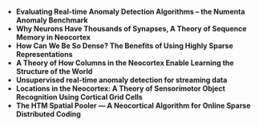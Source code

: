 <ul>
  
 <li><b><a target="_blank" href="https://github.com/manjunath5496/Numenta-Research-Papers/blob/master/ment(1).pdf" style="text-decoration:none;"> Evaluating Real-time Anomaly Detection Algorithms – the Numenta Anomaly Benchmark</a></b></li>
  
<li><b><a target="_blank" href="https://github.com/manjunath5496/Numenta-Research-Papers/blob/master/ment(2).pdf" style="text-decoration:none;">Why Neurons Have Thousands of Synapses, A Theory of Sequence Memory in Neocortex</a></b></li>

<li><b><a target="_blank" href="https://github.com/manjunath5496/Numenta-Research-Papers/blob/master/ment(3).pdf" style="text-decoration:none;">How Can We Be So Dense? The Benefits of Using Highly Sparse Representations</a></b></li>                         
  <li><b><a target="_blank" href="https://github.com/manjunath5496/Numenta-Research-Papers/blob/master/ment(4).pdf" style="text-decoration:none;">A Theory of How Columns in the Neocortex Enable Learning the Structure of the World</a></b></li>  
     <li><b><a target="_blank" href="https://github.com/manjunath5496/Numenta-Research-Papers/blob/master/ment(5).pdf" style="text-decoration:none;">Unsupervised real-time anomaly detection for streaming data</a></b></li>  
   <li><b><a target="_blank" href="https://github.com/manjunath5496/Numenta-Research-Papers/blob/master/ment(6).pdf" style="text-decoration:none;">Locations in the Neocortex: A Theory of Sensorimotor Object Recognition Using Cortical Grid Cells</a></b></li>  
                                             

 <li><b><a target="_blank" href="https://github.com/manjunath5496/Numenta-Research-Papers/blob/master/ment(7).pdf" style="text-decoration:none;">The HTM Spatial Pooler — A Neocortical Algorithm for Online Sparse Distributed Coding</a></b></li>
 </ul>
